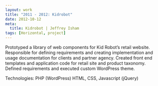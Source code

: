 ```yaml
---
layout: work
title: "2011 - 2012: Kidrobot"
date: 2012-10-12
meta:
  title: Kidrobot | Jeffrey Isham
tags: [Horizontal, project]
---
```


<p>Prototyped a library of web components for Kid Robot’s retail website. Responsible for defining requirements and creating implementation and usage documentation for clients and partner agency. Created front end templates and application code for retail site and product taxonomy. Defined requirements and executed custom WordPress theme.</p>
<p class="small">Technologies: PHP (WordPress) HTML, CSS, Javascript (jQuery)</p>
